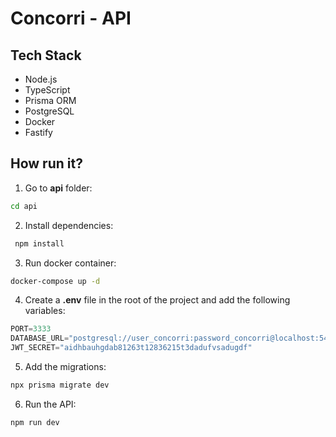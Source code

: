 # Concorri - API

## Tech Stack
- Node.js
- TypeScript
- Prisma ORM
- PostgreSQL
- Docker
- Fastify

## How run it?
1. Go to **api** folder: 
```bash
cd api
```

2. Install dependencies:
``` bash
 npm install
```

3. Run docker container: 
```bash
docker-compose up -d
```

4. Create a **.env** file in the root of the project and add the following variables:
```python
PORT=3333
DATABASE_URL="postgresql://user_concorri:password_concorri@localhost:5432/concorri_db"
JWT_SECRET="aidhbauhgdab81263t12836215t3dadufvsadugdf"
```
5. Add the migrations: 
```bash
npx prisma migrate dev
```

6. Run the API: 
```bash
npm run dev
```